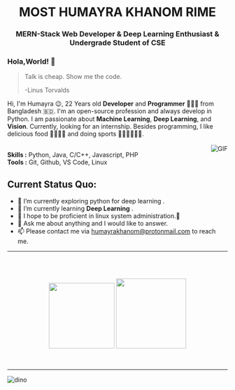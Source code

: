<h1 align="center">MOST HUMAYRA KHANOM RIME</h1>
<h3 align="center">MERN-Stack Web Developer<span color="blue"> & </span>Deep Learning Enthusiast <span color="blue"> & </span> Undergrade Student of CSE</h3>



### Hola,World! 👋

> Talk is cheap. Show me the code.
>
> -Linus Torvalds

Hi, I'm Humayra 😉, 22 Years old **Developer** and **Programmer** 👨🏻‍💻 from Bangladesh 🇧🇩. I'm an open-source profession and always develop in Python. I am passionate about **Machine Learning**, **Deep Learning**, and **Vision**. Currently, looking for an internship. Besides programming, I like delicious food 🥗🥩🌮🍣 and doing sports 🏃⛹️‍♂️🏋🏼‍♂️.
</br>
</br>
<img align="right" alt="GIF" src="https://media.giphy.com/media/iIqmM5tTjmpOB9mpbn/giphy.gif"/>

**Skills :** Python, Java, C/C++, Javascript, PHP
</br>
**Tools :** Git, Github, VS Code, Linux


**Current Status Quo:**
----

* 🔭 I’m currently exploring python for deep learning .
* 🌱 I’m currently learning **Deep Learning** .
* 🤔 I hope to be proficient in linux system administration.🐧
* 💬 Ask me about anything and I would like to answer.
* 📫 Please contact me via humayrakhanom@protonmail.com to reach me.



-----


 <br>
 <br>
 <p align="center">
  <img height="150" src="https://github-readme-stats.vercel.app/api/top-langs/?username=H-K-R&layout=compact&hide=html&theme=dracula"/>
 
  
  <img height="160" src="https://github-readme-stats.vercel.app/api?username=H-K-R&count_private=true&show_icons=true&theme=dracula&include_all_commits=true"/>
  </P><br>
  
 
 
 
----------------



![dino](https://gitee.com/skykeyjoker/PicCloud/raw/master/img/dino.gif)





